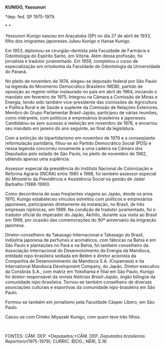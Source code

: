 **KUNIGO, Yassunuri**

\*dep. fed. SP 1975-1979.

* *

*Yassunori Kunigo* nasceu em Araçatuba (SP) no dia 27 de abril de 1933,
filho dos imigrantes japoneses Jukeu Kunigo e Hanae Kunigo.

Em 1953, diplomou-se cirurgião-dentista pela Faculdade de Farmácia e
Odontologia do Espírito Santo, em Vitória. Além dessa profissão, foi
jornalista e tradutor juramentado. Em 1959, completou o curso de
especialização em ortodontia da Faculdade de Odontologia da Universidade
do Paraná.

No pleito de novembro de 1974, elegeu-se deputado federal por São Paulo
na legenda do Movimento Democrático Brasileiro (MDB), partido de
oposição ao regime militar instaurado no país em abril de 1964,
iniciando o mandato em fevereiro de 1975. Integrou na Câmara a Comissão
de Minas e Energia, tendo sido também vice-presidente das comissões de
Agricultura e Política Rural e de Saúde e suplente da Comissão de
Relações Exteriores. Membro do Grupo Parlamentar Brasil-Japão,
participou de várias reuniões, como intérprete, com políticos e
empresários brasileiros e japoneses. Candidatou-se sem sucesso à
reeleição em novembro de 1978, e encerrou seu mandato em janeiro do ano
seguinte, ao final da legislatura.

Com a extinção do bipartidarismo em novembro de 1979 e a conseqüente
reformulação partidária, filiou-se ao Partido Democrático Social (PDS) e
nessa legenda concorreu novamente a uma cadeira na Câmara dos Deputados
pelo estado de São Paulo, no pleito de novembro de 1982, obtendo apenas
uma suplência.

Assessor especial da presidência do Instituto Nacional de Colonização e
Reforma Agrária (INCRA) entre 1985 e 1988, foi também assessor especial
do Ministério da Previdência e Assistência Social na gestão de Jáder
Barbalho (1988-1990).

Como decorrência de suas freqüentes viagens ao Japão, desde os anos
1970, Kunigo estabeleceu vínculos estreitos com políticos e empresários
japoneses, participando diretamente da instalação, no Brasil, de três
empresas nipônicas, em 1989. Na condição de tradutor juramentado, foi o
tradutor oficial do imperador do Japão, Akihito, durante sua visita ao
Brasil em 1998, por ocasião das comemorações do 90º aniversário da
imigração japonesa.

Diretor-conselheiro da Takasago Internacional e Takasago do Brasil,
indústria japonesa de perfumes e aromáticos, com fábricas na Bahia e em
São Paulo e plantações no Pará e na Bahia, foi também conselheiro da
Associação Internacional do Desenvolvimento da Energia da Mandioca,
entidade nipo-brasileira sediada em Belém e diretor acionista da
Companhia de Desenvolvimento da Mandioca S.A. (Copamasa) e da
International Mandioca Development Company, do Japão. Diretor-executivo
da Consbrás S.A., com matriz em Yokohama e filial em São Paulo, Kunigo
foi diretor-responsável da revista *Notícias Brasil-Japão*, órgão
bilíngüe da comunidade nipo-brasileira. Tornou-se também conselheiro de
diversas associações culturais e esportivas da comunidade
nipo-brasileira em São Paulo.

Formou-se também em jornalismo pela Faculdade Cásper Líbero, em São
Paulo.

Casou-se com Chieko Miyazaki Kunigo, com quem teve três filhos.

 

FONTES: CÂM. DEP. *Deputados;*CÂM. DEP. *Deputados brasileiros.
Repertório*(1975-1979); CURRIC. BIOG.; NÉRI, S.*16*.

 
